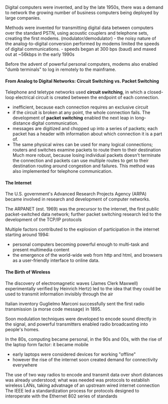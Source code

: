 Digital computers were invented, and by the late 1950s, there was a demand to network the growing number of business computers being deployed by large companies.

Methods were invented for transmitting digital data between computers over the standard PSTN, using acoustic couplers and telephone sets, creating the first modems. (modulator/demodulator)
	- the noisy nature of the analog-to-digital conversion performed by modems limited the speeds of digital communications.
	- speeds began at 300 bps (baud) and maxed out at ~56kbps in the early 1990s

Before the advent of powerful personal computers, modems also enabled "dumb terminals" to log in remotely to the mainframe. 

#### From Analog to Digital Networks: Circuit Switching vs. Packet Switching
Telephone and teletype networks used **circuit switching**, in which a closed-loop electrical circuit is created between the endpoint of each connection. 
- inefficient, because each connection requires an exclusive circuit
- if the circuit is broken at any point, the whole connection fails.
The development of **packet switching** enabled the next leap in long-distance digital communication.
- messages are digitized and chopped up into a series of packets; each packet has a header with information about which connection it is a part of.
- The same physical wires can be used for many logical connections; routers and switches examine packets to route them to their destination
Much more robust, because losing individual packets doesn't terminate the connection and packets can use multiple routes to get to their destination routing around congestion and failures. This method was also implemented for telephone communication.

#### The Internet
The U.S. government's Advanced Research Projects Agency (ARPA) became involved in research and development of computer networks.

The ARPANET (est. 1969) was the precursor to the internet, the first public packet-switched data network; further packet switching research led to the development of the TCP/IP protocols

Multiple factors contributed to the explosion of participation in the internet starting around 1994:
- personal computers becoming powerful enough to multi-task and present multimedia content
- the emergence of the world-wide web from http and html, and browsers as a user-friendly interface to online data.

#### The Birth of Wireless
The discovery of electromagnetic waves (James Clerk Maxwell) experimentally verified by Heinrich Hertz) led to the idea that they could be used to transmit information invisibly through the air

Italian inventory Guglielmo Marconi successfully sent the first radio transmission (a morse code message) in 1895.

Soon modulation techniques were developed to encode sound directly in the signal, and powerful transmitters enabled radio broadcasting into people's homes.

In the 80s, computing became personal, in the 90s and 00s, with the rise of the laptop form factor: it became mobile
- early laptops were considered devices for working "offline"
- however the rise of the internet soon created demand for connectivity everywhere

The use of two way radios to encode and transmit data over short distances was already understood; what was needed was protocols to establish wireless LANs, taking advatnage of an upstream wired internet connection
The IEEE led a standardization process for protocols designed to interoperate with the Ethernet 802 series of standards

